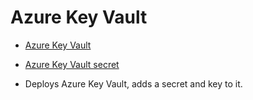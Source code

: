 # Azure Key Vault

- [Azure Key Vault](https://registry.terraform.io/providers/hashicorp/azurerm/latest/docs/resources/key_vault)

- [Azure Key Vault secret](https://registry.terraform.io/providers/hashicorp/azurerm/latest/docs/resources/key_vault_secret)

- Deploys Azure Key Vault, adds a secret and key to it.